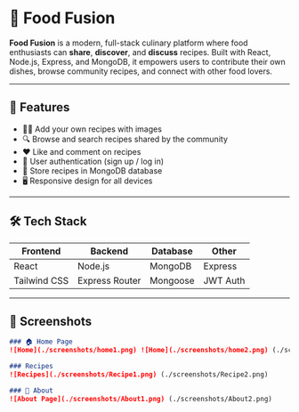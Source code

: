 # 🍲 Food Fusion

**Food Fusion** is a modern, full-stack culinary platform where food enthusiasts can **share**, **discover**, and **discuss** recipes. Built with React, Node.js, Express, and MongoDB, it empowers users to contribute their own dishes, browse community recipes, and connect with other food lovers.

---

## 🌟 Features

- 👨‍🍳 Add your own recipes with images
- 🔍 Browse and search recipes shared by the community
- ❤️ Like and comment on recipes
- 🔐 User authentication (sign up / log in)
- 📁 Store recipes in MongoDB database
- 🖥️ Responsive design for all devices

---

## 🛠️ Tech Stack

| Frontend      | Backend         | Database     | Other       |
|---------------|----------------|--------------|-------------|
| React         | Node.js        | MongoDB      | Express     |
| Tailwind CSS  | Express Router | Mongoose     | JWT Auth    |

---

## 📸 Screenshots
```markdown
### 🏠 Home Page
![Home](./screenshots/home1.png) ![Home](./screenshots/home2.png) (./screenshots/home3.png) (./screenshots/home4.png)

### Recipes
![Recipes](./screenshots/Recipe1.png) (./screenshots/Recipe2.png)

### 📖 About
![About Page](./screenshots/About1.png) (./screenshots/About2.png)
